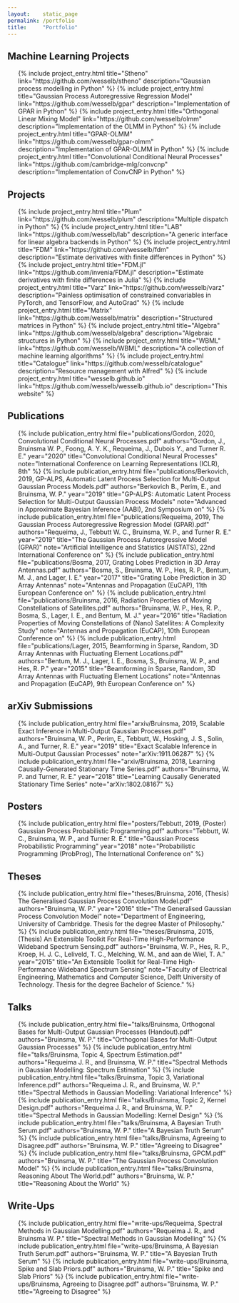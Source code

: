 ```yaml
---
layout:    static_page
permalink: /portfolio
title:     "Portfolio"
---
```


## Machine Learning Projects
<ul class="portfolio-list">
    {% include project_entry.html
        title="Stheno"
        link="https://github.com/wesselb/stheno"
        description="Gaussian process modelling in Python"
    %}
    {% include project_entry.html
        title="Gaussian Process Autoregressive Regression Model"
        link="https://github.com/wesselb/gpar"
        description="Implementation of GPAR in Python"
    %}
    {% include project_entry.html
        title="Orthogonal Linear Mixing Model"
        link="https://github.com/wesselb/olmm"
        description="Implementation of the OLMM in Python"
    %}
    {% include project_entry.html
        title="GPAR-OLMM"
        link="https://github.com/wesselb/gpar-olmm"
        description="Implementation of GPAR-OLMM in Python"
    %}
    {% include project_entry.html
        title="Convolutional Conditional Neural Processes"
        link="https://github.com/cambridge-mlg/convcnp"
        description="Implementation of ConvCNP in Python"
    %}
</ul>

## Projects
<ul class="portfolio-list">
    {% include project_entry.html
        title="Plum"
        link="https://github.com/wesselb/plum"
        description="Multiple dispatch in Python"
    %}
    {% include project_entry.html
        title="LAB"
        link="https://github.com/wesselb/lab"
        description="A generic interface for linear algebra backends in Python"
    %}
    {% include project_entry.html
        title="FDM"
        link="https://github.com/wesselb/fdm"
        description="Estimate derivatives with finite differences in Python"
    %}
    {% include project_entry.html
        title="FDM.jl"
        link="https://github.com/invenia/FDM.jl"
        description="Estimate derivatives with finite differences in Julia"
    %}
    {% include project_entry.html
        title="Varz"
        link="https://github.com/wesselb/varz"
        description="Painless optimisation of constrained convariables in PyTorch, and TensorFlow, and AutoGrad"
    %}
    {% include project_entry.html
        title="Matrix"
        link="https://github.com/wesselb/matrix"
        description="Structured matrices in Python"
    %}
    {% include project_entry.html
        title="Algebra"
        link="https://github.com/wesselb/algebra"
        description="Algebraic structures in Python"
    %}
    {% include project_entry.html
        title="WBML"
        link="https://github.com/wesselb/WBML"
        description="A collection of machine learning algorithms"
    %}
    {% include project_entry.html
        title="Catalogue"
        link="https://github.com/wesselb/catalogue"
        description="Resource management with Alfred"
    %}
    {% include project_entry.html
        title="wesselb.github.io"
        link="https://github.com/wesselb/wesselb.github.io"
        description="This website"
    %}
</ul>

## Publications
<ul class="portfolio-list">
    {% include publication_entry.html
        file="publications/Gordon, 2020, Convolutional Conditional Neural Processes.pdf"
        authors="Gordon, J., Bruinsma W. P., Foong, A. Y. K., Requeima, J., Dubois Y., and Turner R. E."
        year="2020"
        title="Convolutional Conditional Neural Processes"
        note="International Conference on Learning Representations (ICLR), 8th"
    %}
    {% include publication_entry.html
        file="publications/Berkovich, 2019, GP-ALPS, Automatic Latent Process Selection for Multi-Output Gaussian Process Models.pdf"
        authors="Berkovich B., Perim, E., and Bruinsma, W. P."
        year="2019"
        title="GP-ALPS: Automatic Latent Process Selection for Multi-Output Gaussian Process Models"
        note="Advanced in Approximate Bayesian Inference (AABI), 2nd Symposium on"
    %}
    {% include publication_entry.html
        file="publications/Requeima, 2019, The Gaussian Process Autoregressive Regression Model (GPAR).pdf"
        authors="Requeima, J., Tebbutt W. C., Bruinsma, W. P., and Turner R. E."
        year="2019"
        title="The Gaussian Process Autoregressive Model (GPAR)"
        note="Artificial Intelligence and Statistics (AISTATS), 22nd International Conference on"
    %}
    {% include publication_entry.html
        file="publications/Bosma, 2017, Grating Lobes Prediction in 3D Array Antennas.pdf"
        authors="Bosma, S., Bruinsma, W. P., Hes, R. P., Bentum, M. J., and Lager, I. E."
        year="2017"
        title="Grating Lobe Prediction in 3D Array Antennas"
        note="Antennas and Propagation (EuCAP), 11th European Conference on"
    %}
    {% include publication_entry.html
        file="publications/Bruinsma, 2016, Radiation Properties of Moving Constellations of Satellites.pdf"
        authors="Bruinsma, W. P., Hes, R. P., Bosma, S., Lager, I. E., and Bentum, M. J."
        year="2016"
        title="Radiation Properties of Moving Constellations of (Nano) Satellites: A Complexity Study"
        note="Antennas and Propagation (EuCAP), 10th European Conference on"
    %}
    {% include publication_entry.html
        file="publications/Lager, 2015, Beamforming in Sparse, Random, 3D Array Antennas with Fluctuating Element Locations.pdf"
        authors="Bentum, M. J., Lager, I. E., Bosma, S., Bruinsma, W. P., and Hes, R. P."
        year="2015"
        title="Beamforming in Sparse, Random, 3D Array Antennas with Fluctuating Element Locations"
        note="Antennas and Propagation (EuCAP), 9th European Conference on"
    %}
</ul>

## arXiv Submissions
<ul class="portfolio-list">
    {% include publication_entry.html
        file="arxiv/Bruinsma, 2019, Scalable Exact Inference in Multi-Output Gaussian Processes.pdf"
        authors="Bruinsma, W. P., Perim, E., Tebbutt, W., Hosking, J. S., Solin, A., and Turner, R. E."
        year="2019"
        title="Exact Scalable Inference in Multi-Output Gaussian Processes"
        note="arXiv:1911.06287"
    %}
    {% include publication_entry.html
        file="arxiv/Bruinsma, 2018, Learning Causally-Generated Stationary Time Series.pdf"
        authors="Bruinsma, W. P. and Turner, R. E."
        year="2018"
        title="Learning Causally Generated Stationary Time Series"
        note="arXiv:1802.08167"
    %}
</ul>

## Posters
<ul class="portfolio-list">
    {% include publication_entry.html
        file="posters/Tebbutt, 2019, (Poster) Gaussian Process Probabilistic Programming.pdf"
        authors="Tebbutt, W. C., Bruinsma, W. P., and Turner R. E."
        title="Gaussian Process Probabilistic Programming"
        year="2018"
        note="Probabilistic Programming (ProbProg), The International Conference on"
    %}
</ul>

## Theses
<ul class="portfolio-list">
    {% include publication_entry.html
        file="theses/Bruinsma, 2016, (Thesis) The Generalised Gaussian Process Convolution Model.pdf"
        authors="Bruinsma, W. P."
        year="2016"
        title="The Generalised Gaussian Process Convolution Model"
        note="Department of Engineering, University of Cambridge. Thesis for the degree Master of Philosophy."
    %}
    {% include publication_entry.html
        file="theses/Bruinsma, 2015, (Thesis) An Extensible Toolkit For Real-Time High-Performance Wideband Spectrum Sensing.pdf"
        authors="Bruinsma, W. P., Hes, R. P., Kroep, H. J. C., Leliveld, T. C., Melching, W. M., and aan de Wiel, T. A."
        year="2015"
        title="An Extensible Toolkit for Real-Time High-Performance Wideband Spectrum Sensing"
        note="Faculty of Electrical Engineering, Mathematics and Computer Science, Delft University of Technology. Thesis for the degree Bachelor of Science."
    %}
</ul>

## Talks
<ul class="portfolio-list">
    {% include publication_entry.html
        file="talks/Bruinsma, Orthogonal Bases for Multi-Output Gaussian Processes (Handout).pdf"
        authors="Bruinsma, W. P."
        title="Orthogonal Bases for Multi-Output Gaussian Processes"
    %}
    {% include publication_entry.html
        file="talks/Bruinsma, Topic 4, Spectrum Estimation.pdf"
        authors="Requeima J. R., and Bruinsma, W. P."
        title="Spectral Methods in Gaussian Modelling: Spectrum Estimation"
    %}
    {% include publication_entry.html
        file="talks/Bruinsma, Topic 3, Variational Inference.pdf"
        authors="Requeima J. R., and Bruinsma, W. P."
        title="Spectral Methods in Gaussian Modelling: Variational Inference"
    %}
    {% include publication_entry.html
        file="talks/Bruinsma, Topic 2, Kernel Design.pdf"
        authors="Requeima J. R., and Bruinsma, W. P."
        title="Spectral Methods in Gaussian Modelling: Kernel Design"
    %}
    {% include publication_entry.html
        file="talks/Bruinsma, A Bayesian Truth Serum.pdf"
        authors="Bruinsma, W. P."
        title="A Bayesian Truth Serum"
    %}
    {% include publication_entry.html
        file="talks/Bruinsma, Agreeing to Disagree.pdf"
        authors="Bruinsma, W. P."
        title="Agreeing to Disagree"
    %}
    {% include publication_entry.html
        file="talks/Bruinsma, GPCM.pdf"
        authors="Bruinsma, W. P."
        title="The Gaussian Process Convolution Model"
    %}
    {% include publication_entry.html
        file="talks/Bruinsma, Reasoning About The World.pdf"
        authors="Bruinsma, W. P."
        title="Reasoning About the World"
    %}
</ul>

## Write-Ups
<ul class="portfolio-list">
    {% include publication_entry.html
        file="write-ups/Requeima, Spectral Methods in Gaussian Modelling.pdf"
        authors="Requeima J. R., and Bruinsma W. P."
        title="Spectral Methods in Gaussian Modelling"
    %}
    {% include publication_entry.html
        file="write-ups/Bruinsma, A Bayesian Truth Serum.pdf"
        authors="Bruinsma, W. P."
        title="A Bayesian Truth Serum"
    %}
    {% include publication_entry.html
        file="write-ups/Bruinsma, Spike and Slab Priors.pdf"
        authors="Bruinsma, W. P."
        title="Spike and Slab Priors"
    %}
    {% include publication_entry.html
        file="write-ups/Bruinsma, Agreeing to Disagree.pdf"
        authors="Bruinsma, W. P."
        title="Agreeing to Disagree"
    %}
</ul>